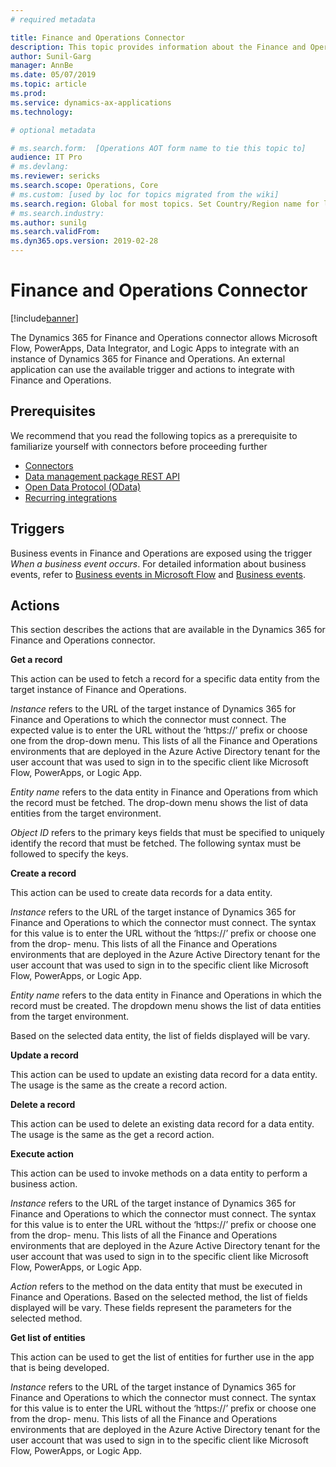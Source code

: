 ```yaml
---
# required metadata

title: Finance and Operations Connector
description: This topic provides information about the Finance and Operations Connector for Microsoft Flow and Logic Apps.
author: Sunil-Garg
manager: AnnBe
ms.date: 05/07/2019
ms.topic: article
ms.prod: 
ms.service: dynamics-ax-applications
ms.technology: 

# optional metadata

# ms.search.form:  [Operations AOT form name to tie this topic to]
audience: IT Pro
# ms.devlang: 
ms.reviewer: sericks
ms.search.scope: Operations, Core
# ms.custom: [used by loc for topics migrated from the wiki]
ms.search.region: Global for most topics. Set Country/Region name for localizations
# ms.search.industry: 
ms.author: sunilg
ms.search.validFrom:
ms.dyn365.ops.version: 2019-02-28
---
```


# Finance and Operations Connector

[!include[banner](../includes/banner.md)]

The Dynamics 365 for Finance and Operations connector allows Microsoft Flow, PowerApps, Data Integrator, and Logic Apps to integrate with an instance of Dynamics 365 for Finance and Operations. An external application can use the available trigger and actions to integrate with Finance and Operations.

## Prerequisites
We recommend that you read the following topics as a prerequisite to familiarize yourself with connectors before proceeding further

- [Connectors](https://docs.microsoft.com/connectors/) 
- [Data management package REST API](https://docs.microsoft.com/dynamics365/unified-operations/dev-itpro/data-entities/data-management-api?toc=/fin-and-ops/toc.json)
- [Open Data Protocol (OData)](https://docs.microsoft.com/dynamics365/unified-operations/dev-itpro/data-entities/odata?toc=/fin-and-ops/toc.json) 
- [Recurring integrations](https://docs.microsoft.com/dynamics365/unified-operations/dev-itpro/data-entities/recurring-integrations?toc=/fin-and-ops/toc.json) 

## Triggers
Business events in Finance and Operations are exposed using the trigger *When a business event occurs*. For detailed information about business events, refer to [Business events in Microsoft Flow](https://docs.microsoft.com/dynamics365/unified-operations/dev-itpro/business-events/business-events-flow) and [Business events](https://docs.microsoft.com/dynamics365/unified-operations/dev-itpro/business-events/home-page).

## Actions

This section describes the actions that are available in the Dynamics 365 for Finance and Operations connector.

**Get a record**

This action can be used to fetch a record for a specific data entity from the target instance of Finance and Operations.

*Instance* refers to the URL of the target instance of Dynamics 365 for Finance and Operations to which the connector must connect. The expected value is to enter the URL without the ‘https://’ prefix or choose one from the drop-down menu. This lists of all the Finance and Operations environments that are deployed in the Azure Active Directory tenant for the user account that was used to sign in to the specific client like Microsoft Flow, PowerApps, or Logic App.

*Entity name* refers to the data entity in Finance and Operations from which the record must be fetched. The drop-down menu shows the list of data entities from the target environment.

*Object ID* refers to the primary keys fields that must be specified to uniquely identify the record that must be fetched. The following syntax must be followed to specify the keys.

**Create a record**

This action can be used to create data records for a data entity.

*Instance* refers to the URL of the target instance of Dynamics 365 for Finance and Operations to which the connector must connect. The syntax for this value is to enter the URL without the ‘https://’ prefix or choose one from the drop- menu. This lists of all the Finance and Operations environments that are deployed in the Azure Active Directory tenant for the user account that was used to sign in to the specific client like Microsoft Flow, PowerApps, or Logic App.

*Entity name* refers to the data entity in Finance and Operations in which the record must be created. The dropdown menu shows the list of data entities from the target environment.

Based on the selected data entity, the list of fields displayed will be vary.

**Update a record**

This action can be used to update an existing data record for a data entity. The usage is the same as the create a record action.

**Delete a record**

This action can be used to delete an existing data record for a data entity. The usage is the same as the get a record action.

**Execute action**

This action can be used to invoke methods on a data entity to perform a business action.

*Instance* refers to the URL of the target instance of Dynamics 365 for Finance and Operations to which the connector must connect. The syntax for this value is to enter the URL without the ‘https://’ prefix or choose one from the drop- menu. This lists of all the Finance and Operations environments that are deployed in the Azure Active Directory tenant for the user account that was used to sign in to the specific client like Microsoft Flow, PowerApps, or Logic App.

*Action* refers to the method on the data entity that must be executed in Finance and Operations. Based on the selected method, the list of fields displayed will be vary. These fields represent the parameters for the selected method.

**Get list of entities**

This action can be used to get the list of entities for further use in the app that is being developed.

*Instance* refers to the URL of the target instance of Dynamics 365 for Finance and Operations to which the connector must connect. The syntax for this value is to enter the URL without the ‘https://’ prefix or choose one from the drop- menu. This lists of all the Finance and Operations environments that are deployed in the Azure Active Directory tenant for the user account that was used to sign in to the specific client like Microsoft Flow, PowerApps, or Logic App.
